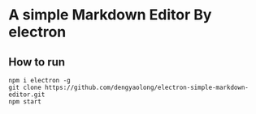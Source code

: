 # A simple Markdown Editor By electron

## How to run

```
npm i electron -g 
git clone https://github.com/dengyaolong/electron-simple-markdown-editor.git
npm start
```
